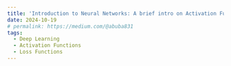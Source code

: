 ```yaml
---
title: 'Introduction to Neural Networks: A brief intro on Activation Functions, Loss Functions, Optimizers and more!! <a style="color:black" href="https://medium.com/@abuba831/introduction-to-neural-networks-a-brief-intro-on-activation-functions-loss-functions-optimizers-183c4b9c7335" target="_blank">[Medium]</a>'
date: 2024-10-19
# permalink: https://medium.com/@abuba831
tags:
  - Deep Learning
  - Activation Functions
  - Loss Functions
---
```


<!-- [Link to Medium Post](https://medium.com/@abuba831/introduction-to-neural-networks-a-brief-intro-on-activation-functions-loss-functions-optimizers-183c4b9c7335) -->